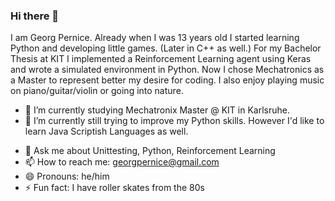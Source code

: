 ### Hi there 👋

I am Georg Pernice. Already when I was 13 years old I started learning Python and developing little games. (Later in C++ as well.)
For my Bachelor Thesis at KIT I implemented a Reinforcement Learning agent using Keras and wrote a simulated environment in Python.
Now I chose Mechatronics as a Master to represent better my desire for coding. I also enjoy playing music on piano/guitar/violin or going into nature.
<!--
**georgpernice/georgpernice** is a ✨ _special_ ✨ repository because its `README.md` (this file) appears on your GitHub profile.
-->

- 🔭 I’m currently studying Mechatronix Master @ KIT in Karlsruhe.
- 🌱 I’m currently still trying to improve my Python skills. However I'd like to learn Java Scriptish Languages as well.
<!-- - 👯 I’m looking to collaborate on 
- 🤔 I’m looking for help with Python, -->
- 💬 Ask me about Unittesting, Python, Reinforcement Learning
- 📫 How to reach me: georgpernice@gmail.com
- 😄 Pronouns: he/him
- ⚡ Fun fact: I have roller skates from the 80s

